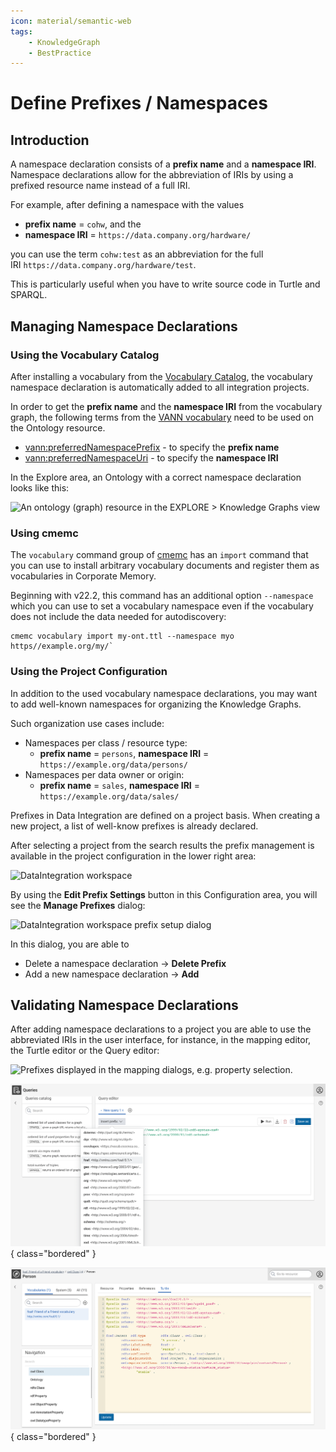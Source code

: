 ```yaml
---
icon: material/semantic-web
tags:
    - KnowledgeGraph
    - BestPractice
---
```

# Define Prefixes / Namespaces

## Introduction

A namespace declaration consists of a **prefix name** and a **namespace IRI**.
Namespace declarations allow for the abbreviation of IRIs by using a prefixed resource name instead of a full IRI.

For example, after defining a namespace with the values

-   **prefix name** = `cohw`, and the
-   **namespace IRI** = `https://data.company.org/hardware/`

you can use the term `cohw:test` as an abbreviation for the full IRI `https://data.company.org/hardware/test`.

This is particularly useful when you have to write source code in Turtle and SPARQL.

## Managing Namespace Declarations

### Using the Vocabulary Catalog

After installing a vocabulary from the [Vocabulary Catalog](/explore-and-author/vocabulary-catalog), the vocabulary namespace declaration is automatically added to all integration projects.

In order to get the **prefix name** and the **namespace IRI** from the vocabulary graph, the following terms from the [VANN vocabulary](https://vocab.org/vann/) need to be used on the Ontology resource.

-   [vann:preferredNamespacePrefix](https://vocab.org/vann/#preferredNamespacePrefix) - to specify the **prefix name**
-   [vann:preferredNamespaceUri](https://vocab.org/vann/#preferredNamespaceUri) - to specify the **namespace IRI**

In the Explore area, an Ontology with a correct namespace declaration looks like this:

![An ontology (graph) resource in the EXPLORE > Knowledge Graphs view](ontology-graph-resource.png)

### Using cmemc

The `vocabulary` command group of [cmemc](../../automate/cmemc-command-line-interface/index.md) has an `import` command that you can use to install arbitrary vocabulary documents and register them as vocabularies in Corporate Memory.

Beginning with v22.2, this command has an additional option `--namespace` which you can use to set a vocabulary namespace even if the vocabulary does not include the data needed for autodiscovery:

```shell-session
cmemc vocabulary import my-ont.ttl --namespace myo https//example.org/my/`
```

### Using the Project Configuration

In addition to the used vocabulary namespace declarations, you may want to add well-known namespaces for organizing the Knowledge Graphs.

Such organization use cases include:

-   Namespaces per class / resource type:
    -   **prefix name** = `persons`, **namespace IRI** = `https://example.org/data/persons/`
-   Namespaces per data owner or origin:
    -   **prefix name** = `sales`, **namespace IRI** = `https://example.org/data/sales/`

Prefixes in Data Integration are defined on a project basis. When creating a new project, a list of well-know prefixes is already declared.

After selecting a project from the search results the prefix management is available in the project configuration in the lower right area:

![DataIntegration workspace](DI-workspace.png)

By using the **Edit Prefix Settings** button in this Configuration area, you will see the **Manage Prefixes** dialog:

![DataIntegration workspace prefix setup dialog](DI-workspace-prefix-dialog.png)

In this dialog, you are able to

-   Delete a namespace declaration → **Delete Prefix**
-   Add a new namespace declaration → **Add**

## Validating Namespace Declarations

After adding namespace declarations to a project you are able to use the abbreviated IRIs in the user interface, for instance, in the mapping editor, the Turtle editor or the Query editor:

![Prefixes displayed in the mapping dialogs, e.g. property selection.](prefix-displayed-in-mapping.png)

![Query Editor](DM-query-editor.png){ class="bordered" }

![Turtle Editor](DM-turtle-editor.png){ class="bordered" }
